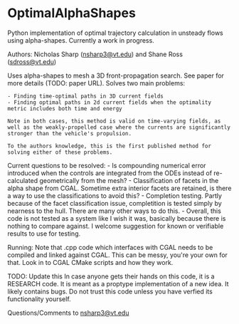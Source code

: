 OptimalAlphaShapes
==================

Python implementation of optimal trajectory calculation in unsteady flows using alpha-shapes. Currently a work in progress.

Authors: Nicholas Sharp (nsharp3@vt.edu) and Shane Ross (sdross@vt.edu)

Uses alpha-shapes to mesh a 3D front-propagation search. See paper for more details (TODO: paper URL). Solves two main problems:

    - Finding time-optimal paths in 3D current fields
    - Finding optimal paths in 2d current fields when the optimality metric includes both time and energy

    Note in both cases, this method is valid on time-varying fields, as well as the weakly-propelled case where the currents are significantly stronger than the vehicle's propulsion.

    To the authors knowledge, this is the first published method for solving either of these problems.

Current questions to be resolved:
    - Is compounding numerical error introduced when the controls are integrated from the ODEs instead of re-calculated geometrically from the mesh?
    - Classification of facets in the alpha shape from CGAL. Sometime extra interior facets are retained, is there a way to use the classifications to avoid this?
    - Completion testing. Partly because of the facet classification issue, completition is tested simply by nearness to the hull. There are many other ways to do this.
    - Overall, this code is not tested as a system like I wish it was, basically because there is nothing to compare against. I welcome suggestion for known or verifiable results to use for testing.

Running:
Note that .cpp code which interfaces with CGAL needs to be compiled and linked against CGAL. This can be messy, you're your own for that. Look in to CGAL CMake scripts and how they work.

TODO: Update this
In case anyone gets their hands on this code, it is a RESEARCH code. It is meant as a proptype implementation of a new idea. It likely contains bugs. Do not trust this code unless you have verfied its functionality yourself.

Questions/Comments to nsharp3@vt.edu
